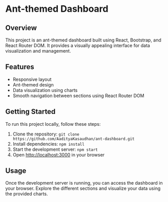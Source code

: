 # Ant-themed Dashboard

## Overview
This project is an ant-themed dashboard built using React, Bootstrap, and React Router DOM. It provides a visually appealing interface for data visualization and management.

## Features
- Responsive layout
- Ant-themed design
- Data visualization using charts
- Smooth navigation between sections using React Router DOM

## Getting Started
To run this project locally, follow these steps:

1. Clone the repository: `git clone https://github.com/AadityaKasaudhan/ant-dashboard.git`
2. Install dependencies: `npm install`
3. Start the development server: `npm start`
4. Open [http://localhost:3000](http://localhost:3000) in your browser

## Usage
Once the development server is running, you can access the dashboard in your browser. Explore the different sections and visualize your data using the provided charts.
